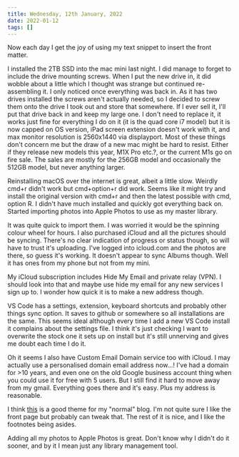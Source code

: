```yaml
---
title: Wednesday, 12th January, 2022
date: 2022-01-12
tags: []
---
```


Now each day I get the joy of using my text snippet to insert the front matter.

I installed the 2TB SSD into the mac mini last night. I did manage to forget to include the drive mounting screws. When I put the new drive in, it did wobble about a little which I thought was strange but continued re-assembling it. I only noticed once everything was back in. As it has two drives installed the screws aren't actually needed, so I decided to screw them onto the drive I took out and store that somewhere. If I ever sell it, I'll put that drive back in and keep my large one. I don't need to replace it, it works just fine for everything I do on it (it is the quad core i7 model) but it is now capped on OS version, iPad screen extension doesn't work with it, and max monitor resolution is 2560x1440 via displayport. Most of these things don't concern me but the draw of a new mac might be hard to resist. Either if they release new models this year, M1X Pro etc.?, or the current M1s go on fire sale. The sales are mostly for the 256GB model and occasionally the 512GB model, but never anything larger.

Reinstalling macOS over the internet is great, albeit a little slow. Weirdly cmd+r didn't work but cmd+option+r did work. Seems like it might try and install the original version with cmd+r and then the latest possible with cmd, option R. I didn't have much installed and quickly got everything back on. Started importing photos into Apple Photos to use as my master library.

It was quite quick to import them. I was worried it would be the spinning colour wheel for hours. I also purchased iCloud and all the pictures should be syncing. There's no clear indication of progress or status though, so will have to trust it's uploading. I've logged into icloud.com and the photos are there, so guess it's working. It doesn't appear to sync Albums though. Well it has ones from my phone but not from my mini.

My iCloud subscription includes Hide My Email and private relay (VPN). I should look into that and maybe use hide my email for any new services I sign up to. I wonder how quick it is to make a new address though.

VS Code has a settings, extension, keyboard shortcuts and probably other things sync option. It saves to github or somewhere so all installations are the same. This seems ideal although every time I add a new VS Code install it complains about the settings file. I think it's just checking I want to overwrite the stock one it sets up on install but it's still unnerving and gives me doubt each time I do it.

Oh it seems I also have Custom Email Domain service too with iCloud. I may actually use a personalised domain email address now...! I've had a domain for >10 years, and even one on the old Google business account thing when you could use it for free with 5 users. But I still find it hard to move away from my gmail. Everything goes there and it's easy. Plus my address is reasonable.

I think [this](https://themes.gohugo.io/themes/paperesque/) is a good theme for my "normal" blog. I'm not quite sure I like the front page but probably can tweak that. The rest of it is nice, and I like the footnotes being asides.

Adding all my photos to Apple Photos is great. Don't know why I didn't do it sooner, and by it I mean just any library management tool. 
